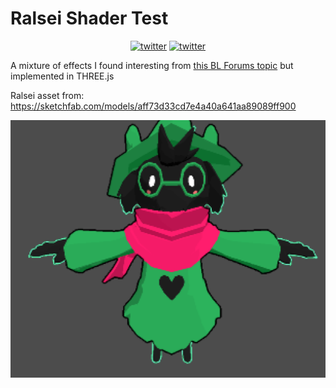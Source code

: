 # Ralsei Shader Test

<p align="center">
    <a href="https://twitter.com/cobertos" target="_blank"><img alt="twitter" src="https://img.shields.io/badge/twitter-%40cobertos-0084b4.svg"></a>
    <a href="https://cobertos.com" target="_blank"><img alt="twitter" src="https://img.shields.io/badge/website-cobertos.com-888888.svg"></a>
</p>

A mixture of effects I found interesting from [this BL Forums topic](https://forum.blockland.us/index.php?topic=61695.msg9945820#msg9945820) but implemented in THREE.js

Ralsei asset from: https://sketchfab.com/models/aff73d33cd7e4a40a641aa89089ff900

![Ralsei](./ralsei.png)
